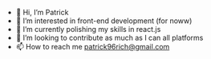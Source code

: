 - 👋 Hi, I’m Patrick 
- 👀 I’m interested in front-end development (for noww)
- 🌱 I’m currently polishing my skills in react.js
- 💞️ I’m looking to contribute as much as I can all platforms
- 📫 How to reach me patrick96rich@gmail.com

<!---
patrickteye2/patrickteye2 is a ✨ special ✨ repository because its `README.md` (this file) appears on your GitHub profile.
You can click the Preview link to take a look at your changes.
--->
